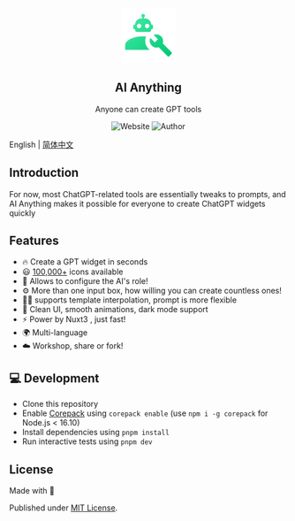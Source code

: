 <p align="center">
  <br>
  <img width="100" src="assets/icons/logo.svg" alt="AI Anything logo">
  <br>
</p>
<h2 align='center'>AI Anything</h2>

<p align='center'>
Anyone can create GPT tools
<br>
<p align="center">
  <a style="text-decoration:none" href="https://aianything.netlify.app" target="_blank">
    <img src="https://img.shields.io/badge/Website-aianything.netlify.app-00db80" alt="Website" />
  </a>
  <a style="text-decoration:none" href="https://github.com/KeJunMao" target="_blank">
    <img src="https://img.shields.io/badge/Author-KeJun-00db80" alt="Author" />
  </a>
</p>

English | [简体中文](./README.zh-cn.md)

## Introduction

For now, most ChatGPT-related tools are essentially tweaks to prompts, and AI Anything makes it possible for everyone to create ChatGPT widgets quickly

## Features

- 🔥 Create a GPT widget in seconds
- 😃 [100,000+](https://icones.js.org/) icons available
- 🦾 Allows to configure the AI's role!
- ⚙️ More than one input box, how willing you can create countless ones!
- 🤙🏻 supports template interpolation, prompt is more flexible
- 🎨 Clean UI, smooth animations, dark mode support
- ⚡️ Power by Nuxt3 , just fast!
- 🌍 Multi-language
- ☁️ Workshop, share or fork!

## 💻 Development

- Clone this repository
- Enable [Corepack](https://github.com/nodejs/corepack) using `corepack enable` (use `npm i -g corepack` for Node.js < 16.10)
- Install dependencies using `pnpm install`
- Run interactive tests using `pnpm dev`

## License

Made with 💛

Published under [MIT License](./LICENSE).
